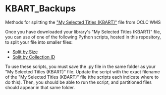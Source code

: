 # KBART_Backups
Methods for splitting the ["My Selected Titles (KBART)"](https://help.oclc.org/Metadata_Services/WorldShare_Collection_Manager/Knowledge_base_collections/Use_collection_data_with_other_services/Download_knowledge_base_data_for_a_third-party#My_Selected_Titles_(KBART)) file from OCLC WMS

Once you have downloaded your library's "My Selected Titles (KBART)" file, you can use of one of the following Python scripts, hosted in this repository, to split your file into smaller files:  
* [Split by Size](https://github.com/cpeco/KBART_Backups/blob/79465c4d4c39b733c9078a62da7199e686c9e4f2/KBART_Backup_Recovery_SplitBySize.py)
* [Split by Collection ID](https://github.com/cpeco/KBART_Backups/blob/79465c4d4c39b733c9078a62da7199e686c9e4f2/KBART_Backup_Recovery_SplitByCollection.py) 

To use these scripts, you must save the .py file in the same folder as your "My Selected Titles (KBART)" file. Update the script with the exact filename of the "My Selected Titles (KBART)" file (the scripts each indicate where to do this). Then, you should be able to run the script, and partitioned files should appear in that same folder. 
